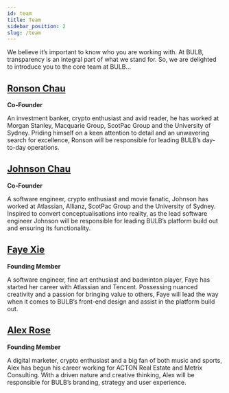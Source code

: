 ```yaml
---
id: team
title: Team
sidebar_position: 2
slug: /team
---
```


We believe it’s important to know who you are working with. At BULB, transparency is an integral part of what we stand for. So, we are delighted to introduce you to the core team at BULB...

## [Ronson Chau](https://www.linkedin.com/in/ronsonchau/)
**Co-Founder**

An investment banker, crypto enthusiast and avid reader, he has worked at Morgan Stanley, Macquarie Group, ScotPac Group and the University of Sydney. Priding himself on a keen attention to detail and an unwavering search for excellence, Ronson will be responsible for leading BULB’s day-to-day operations. 
<br/>

## [Johnson Chau](https://www.linkedin.com/in/johnsonchau7/)
**Co-Founder**

A software engineer, crypto enthusiast and movie fanatic, Johnson has worked at Atlassian, Allianz, ScotPac Group and the University of Sydney. Inspired to convert conceptualisations into reality, as the lead software engineer Johnson will be responsible for leading BULB’s platform build out and ensuring its functionality. 
<br/>

## [Faye Xie](https://www.linkedin.com/in/faye-x-460815174/)
**Founding Member**

A software engineer, fine art enthusiast and badminton player, Faye has started her career with Atlassian and Tencent. Possessing nuanced creativity and a passion for bringing value to others, Faye will lead the way when it comes to BULB’s front-end design and assist in the platform build out. 
<br/>

## [Alex Rose](https://www.linkedin.com/in/alex-rose-aa14a5153/)
**Founding Member**

A digital marketer, crypto enthusiast and a big fan of both music and sports, Alex has begun his career working for ACTON Real Estate and Metrix Consulting. With a driven nature and creative thinking, Alex will be responsible for BULB’s branding, strategy and user experience. 	
